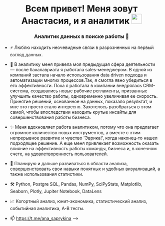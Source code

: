 
<h1 align="center">Всем привет! Меня зовут Анастасия, и я аналитик</a> 
<img src="https://github.com/blackcater/blackcater/raw/main/images/Hi.gif" height="32"/></h1>
<h3 align="center">Аналитик данных в поиске работы 🚀</h3>



- ⚡ Люблю находить неочевидные связи в разрозненных на первый взгляд данных. 

- 🌱 В аналитику меня привела моя предыдущая сфера деятельности — после бакалавриата я работала sales-менеджером. В одной из компаний застала начало использования data driven подхода и автоматизации многих процессов.Так, я смогла явно убедиться в его эффективности. Пока я работала в компании внедрялась CRM-система, создавались новые рабочие регламенты, призванные улучшить качество работы, одновременно увеличивая ее скорость. Принятие решений, основанное на данных, показало результат, и мне это просто стало интересно. Захотелось разобраться в этом самой, чтобы впоследствии находить крутые инсайты для совершенствования работы бизнеса.

- ✨ Меня вдохновляет работа аналитиком, потому что она предлагает огромное количество новых инструментов, а вместе с этим непрерывное развитие и чувство 'Эврика!', когда наконец-то нашел подходящее решение. А еще меня привлекает возможность оказать влияние на эффективность работы команды, бизнеса и, в конечном счете, на удовлетворенность пользователей.

- 🌵 Планирую и дальше развиваться в области анализа, совершенствовать свои навыки понятных и удобных визуализаций, а также использования статистики. 

- 🛠 Python, Postgre SQL, Pandas, NumPy, SciPyStats, Matplotlib, Seaborn, Plotly, Jupiter Notebook, DataLens

- 📈 Когортный анализ, юнит-экономика, статистический анализ, событийная аналитика, A-B тесты.

- 📫 https://t.me/ana_saprykina
-->
